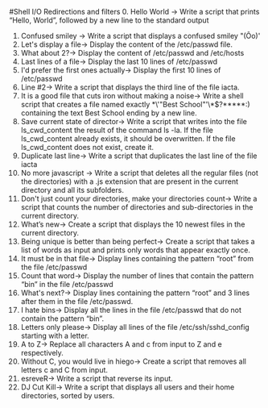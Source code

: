 #Shell I/O Redirections and filters
0. Hello World -> Write a script that prints “Hello, World”, followed by a new line to the standard output
1. Confused smiley -> Write a script that displays a confused smiley "(Ôo)'
2. Let's display a file-> Display the content of the /etc/passwd file.
3. What about 2?-> Display the content of /etc/passwd and /etc/hosts
4. Last lines of a file-> Display the last 10 lines of /etc/passwd
5. I'd prefer the first ones actually-> Display the first 10 lines of /etc/passwd
6. Line #2-> Write a script that displays the third line of the file iacta.
7. It is a good file that cuts iron without making a noise-> Write a shell script that creates a file named exactly \*\\'"Best School"\'\\*$\?\*\*\*\*\*:) containing the text Best School ending by a new line.
8. Save current state of director->
Write a script that writes into the file ls_cwd_content the result of the command ls -la. If the file ls_cwd_content already exists, it should be overwritten. If the file ls_cwd_content does not exist, create it.
9. Duplicate last line-> Write a script that duplicates the last line of the file iacta
10. No more javascript ->
Write a script that deletes all the regular files (not the directories) with a .js extension that are present in the current directory and all its subfolders.
11. Don't just count your directories, make your directories count-> 
Write a script that counts the number of directories and sub-directories in the current directory.
12. What’s new-> Create a script that displays the 10 newest files in the current directory.
13. Being unique is better than being perfect->
Create a script that takes a list of words as input and prints only words that appear exactly once.
14. It must be in that file-> Display lines containing the pattern “root” from the file /etc/passwd
15. Count that word-> Display the number of lines that contain the pattern “bin” in the file /etc/passwd
16. What's next?-> Display lines containing the pattern “root” and 3 lines after them in the file /etc/passwd.
17. I hate bins-> Display all the lines in the file /etc/passwd that do not contain the pattern “bin”.
18. Letters only please-> Display all lines of the file /etc/ssh/sshd_config starting with a letter.
19. A to Z-> Replace all characters A and c from input to Z and e respectively.
20. Without C, you would live in hiego-> Create a script that removes all letters c and C from input.
21. esreveR-> Write a script that reverse its input.
22. DJ Cut Kill-> Write a script that displays all users and their home directories, sorted by users.

